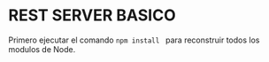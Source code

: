 # REST SERVER BASICO    

Primero ejecutar el comando ```npm install ``` para reconstruir todos los modulos de Node.

